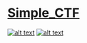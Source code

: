 # [Simple_CTF](./thm/Simple_CTF.md)

[![alt text][1.2]][1]
[![alt text][2.2]][2]

[1.2]: http://i.imgur.com/wWzX9uB.png
[2.2]: http://i.imgur.com/9I6NRUm.png

[1]: https://twitter.com/IceCold_csgo
[2]: https://github.com/IceColdx
